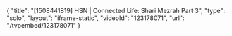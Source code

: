 {
    "title": "[1508441819] HSN | Connected Life: Shari Mezrah Part 3",
    "type": "solo",
    "layout": "iframe-static",
    "videoId": "123178071",
    "url": "\/tvpembed\/123178071"
}